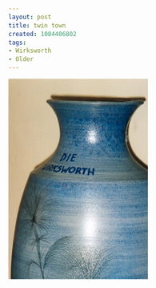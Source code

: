 ```yaml
---
layout: post
title: twin town
created: 1084406802
tags:
- Wirksworth
- Older
---
```


<img src="/image/images/w-die-657.jpg"/>

